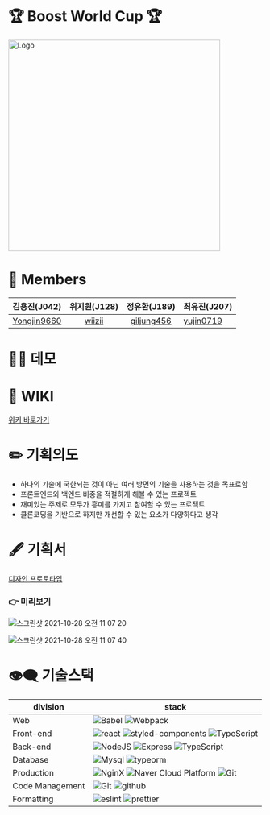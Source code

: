 # 🏆 Boost World Cup 🏆

<img width="420" alt="Logo" src="https://user-images.githubusercontent.com/56618964/139171179-d285ff52-0f06-44fb-96c1-44444c5b4761.png">


# 🌈 Members

|                 김용진(J042)                  |            위지원(J128)             |                정유환(J189)                 | 최유진(J207)                              |
| :-------------------------------------------: | :---------------------------------: | :-----------------------------------------: | ----------------------------------------- |
| [Yongjin9660](https://github.com/Yongjin9660) | [wiizii](https://github.com/wiizii) | [giljung456](https://github.com/giljung456) | [yujin0719](https://github.com/yujin0719) |

# 👩‍💻 데모

# 📄 WIKI

[위키 바로가기](https://github.com/boostcampwm-2021/web22-boost-world-cup/wiki)

# ✏️ 기획의도

- 하나의 기술에 국한되는 것이 아닌 여러 방면의 기술을 사용하는 것을 목표로함
- 프론트엔드와 백엔드 비중을 적절하게 해볼 수 있는 프로젝트
- 재미있는 주제로 모두가 흥미를 가지고 참여할 수 있는 프로젝트
- 클론코딩을 기반으로 하지만 개선할 수 있는 요소가 다양하다고 생각

# 🖋 기획서

[디자인 프로토타입](https://www.figma.com/file/LcDd2T2W93Z6o42dfCLQfb/world-cup?node-id=0%3A1)

### 👉 미리보기

![스크린샷 2021-10-28 오전 11 07 20](https://user-images.githubusercontent.com/56618964/139173863-2c5e587a-b3fd-4f9b-b754-d14dd7f8d559.png)

![스크린샷 2021-10-28 오전 11 07 40](https://user-images.githubusercontent.com/56618964/139173888-d3f5dd9f-2b12-4f12-85da-f8c99ef67546.png)

# 👁‍🗨 기술스택

| division        | stack                                                                                                                                                                                                                                                            |
| --------------- | ---------------------------------------------------------------------------------------------------------------------------------------------------------------------------------------------------------------------------------------------------------------- |
| Web             | ![Babel](https://img.shields.io/badge/babel-v7.12.3-yellow?logo=babel) ![Webpack](https://img.shields.io/badge/webpack-v5.6.0-skyblue?logo=webpack)                                                                                                              |
| Front-end       | ![react](https://img.shields.io/badge/React-v17.0.02-blue?logo=react) ![styled-components](https://img.shields.io/badge/StyledComponents-v1.29.0-pink?logo=styled-components) ![TypeScript](https://img.shields.io/badge/TypeScript-v4.1.2-blue?logo=TypeScript) |
| Back-end        | ![NodeJS](https://img.shields.io/badge/node.js-v12.18-green?logo=node.js) ![Express](https://img.shields.io/badge/Express-v4.16.1-9cf?logo=express) ![TypeScript](https://img.shields.io/badge/TypeScript-v4.1.2-blue?logo=TypeScript)                           |
| Database        | ![Mysql](https://img.shields.io/badge/Mysql-v12.18-blue?logo=mysql) ![typeorm](https://img.shields.io/badge/TypeORM-v12.18-white?logo=typeorm)                                                                                                                   |
| Production      | ![NginX](https://img.shields.io/badge/NginX-v1.18.0-green?logo=NginX) ![Naver Cloud Platform](https://img.shields.io/badge/NCP-compact_server-9cf&color=brightgreen) ![Git](https://img.shields.io/badge/GitHub_Actions-purple?logo=github)                      |
| Code Management | ![Git](https://img.shields.io/badge/Git-v2.27.0-red?logo=Git) ![github](https://img.shields.io/badge/GitHub-gray?logo=github)                                                                                                                                    |
| Formatting      | ![eslint](https://img.shields.io/badge/eslint-v7.2.0-purple?logo=eslint) ![prettier](https://img.shields.io/badge/prettier-v2.1.2-yellow?logo=prettier)                                                                                                          |
